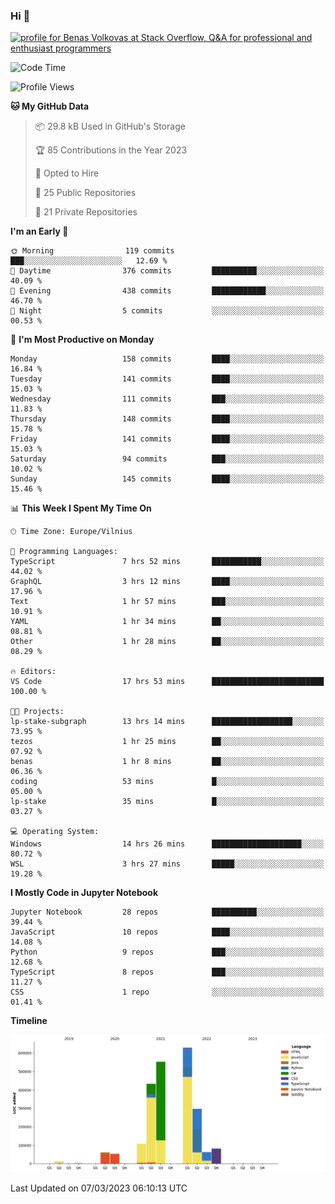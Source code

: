 ### Hi 👋
<a href="https://stackoverflow.com/users/14954249/benas-volkovas"><img src="https://stackoverflow.com/users/flair/14954249.png?theme=dark" width="208" height="58" alt="profile for Benas Volkovas at Stack Overflow, Q&amp;A for professional and enthusiast programmers" title="profile for Benas Volkovas at Stack Overflow, Q&amp;A for professional and enthusiast programmers"></a>

<!--START_SECTION:waka-->
![Code Time](http://img.shields.io/badge/Code%20Time-1%2C303%20hrs%2042%20mins-blue)

![Profile Views](http://img.shields.io/badge/Profile%20Views-0-blue)

**🐱 My GitHub Data** 

> 📦 29.8 kB Used in GitHub's Storage 
 > 
> 🏆 85 Contributions in the Year 2023
 > 
> 💼 Opted to Hire
 > 
> 📜 25 Public Repositories 
 > 
> 🔑 21 Private Repositories 
 > 
**I'm an Early 🐤** 

```text
🌞 Morning                119 commits         ███░░░░░░░░░░░░░░░░░░░░░░   12.69 % 
🌆 Daytime                376 commits         ██████████░░░░░░░░░░░░░░░   40.09 % 
🌃 Evening                438 commits         ████████████░░░░░░░░░░░░░   46.70 % 
🌙 Night                  5 commits           ░░░░░░░░░░░░░░░░░░░░░░░░░   00.53 % 
```
📅 **I'm Most Productive on Monday** 

```text
Monday                   158 commits         ████░░░░░░░░░░░░░░░░░░░░░   16.84 % 
Tuesday                  141 commits         ████░░░░░░░░░░░░░░░░░░░░░   15.03 % 
Wednesday                111 commits         ███░░░░░░░░░░░░░░░░░░░░░░   11.83 % 
Thursday                 148 commits         ████░░░░░░░░░░░░░░░░░░░░░   15.78 % 
Friday                   141 commits         ████░░░░░░░░░░░░░░░░░░░░░   15.03 % 
Saturday                 94 commits          ███░░░░░░░░░░░░░░░░░░░░░░   10.02 % 
Sunday                   145 commits         ████░░░░░░░░░░░░░░░░░░░░░   15.46 % 
```


📊 **This Week I Spent My Time On** 

```text
🕑︎ Time Zone: Europe/Vilnius

💬 Programming Languages: 
TypeScript               7 hrs 52 mins       ███████████░░░░░░░░░░░░░░   44.02 % 
GraphQL                  3 hrs 12 mins       ████░░░░░░░░░░░░░░░░░░░░░   17.96 % 
Text                     1 hr 57 mins        ███░░░░░░░░░░░░░░░░░░░░░░   10.91 % 
YAML                     1 hr 34 mins        ██░░░░░░░░░░░░░░░░░░░░░░░   08.81 % 
Other                    1 hr 28 mins        ██░░░░░░░░░░░░░░░░░░░░░░░   08.29 % 

🔥 Editors: 
VS Code                  17 hrs 53 mins      █████████████████████████   100.00 % 

🐱‍💻 Projects: 
lp-stake-subgraph        13 hrs 14 mins      ██████████████████░░░░░░░   73.95 % 
tezos                    1 hr 25 mins        ██░░░░░░░░░░░░░░░░░░░░░░░   07.92 % 
benas                    1 hr 8 mins         ██░░░░░░░░░░░░░░░░░░░░░░░   06.36 % 
coding                   53 mins             █░░░░░░░░░░░░░░░░░░░░░░░░   05.00 % 
lp-stake                 35 mins             █░░░░░░░░░░░░░░░░░░░░░░░░   03.27 % 

💻 Operating System: 
Windows                  14 hrs 26 mins      ████████████████████░░░░░   80.72 % 
WSL                      3 hrs 27 mins       █████░░░░░░░░░░░░░░░░░░░░   19.28 % 
```

**I Mostly Code in Jupyter Notebook** 

```text
Jupyter Notebook         28 repos            ██████████░░░░░░░░░░░░░░░   39.44 % 
JavaScript               10 repos            ████░░░░░░░░░░░░░░░░░░░░░   14.08 % 
Python                   9 repos             ███░░░░░░░░░░░░░░░░░░░░░░   12.68 % 
TypeScript               8 repos             ███░░░░░░░░░░░░░░░░░░░░░░   11.27 % 
CSS                      1 repo              ░░░░░░░░░░░░░░░░░░░░░░░░░   01.41 % 
```



**Timeline**

![Lines of Code chart](https://raw.githubusercontent.com/BenasVolkovas/BenasVolkovas/main/assets/bar_graph.png)


 Last Updated on 07/03/2023 06:10:13 UTC
<!--END_SECTION:waka-->
